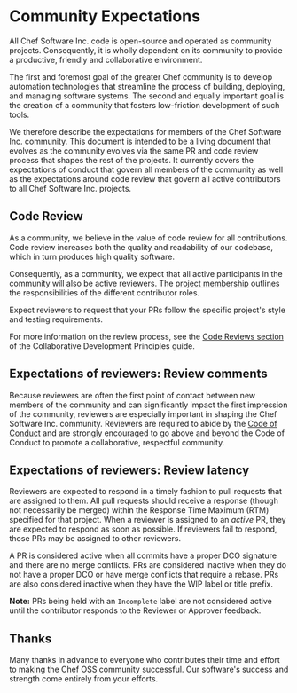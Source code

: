 # Community Expectations

All Chef Software Inc. code is open-source and operated as community projects. Consequently, it is wholly dependent on its community to provide a productive, friendly and collaborative environment.

The first and foremost goal of the greater Chef community is to develop automation technologies that streamline the process of building, deploying, and managing software systems. The second and equally important goal is the creation of a community that fosters low-friction development of such tools.

We therefore describe the expectations for members of the Chef Software Inc. community. This document is intended to be a living document that evolves as the community evolves via the same PR and code review process that shapes the rest of the projects. It currently covers the expectations of conduct that govern all members of the community as well as the expectations around code review that govern all active contributors to all Chef Software Inc. projects.

## Code Review

As a community, we believe in the value of code review for all contributions. Code review increases both the quality and readability of our codebase, which in turn produces high quality software.

Consequently, as a community, we expect that all active participants in the community will also be active reviewers. The [project membership](/project-membership.md) outlines the responsibilities of the different contributor roles.

Expect reviewers to request that your PRs follow the specific project's style and testing requirements.

For more information on the review process, see the [Code Reviews section](collaborative-dev.md#code-reviews) of the Collaborative Development Principles guide.

## Expectations of reviewers: Review comments

Because reviewers are often the first point of contact between new members of the community and can significantly impact the first impression of the community, reviewers are especially important in shaping the Chef Software Inc. community. Reviewers are required to abide by the [Code of Conduct](/governance.md#code-of-conduct) and are strongly encouraged to go above and beyond the Code of Conduct to promote a collaborative, respectful community.

## Expectations of reviewers: Review latency

Reviewers are expected to respond in a timely fashion to pull requests that are assigned to them. All pull requests should receive a response (though not necessarily be merged) within the Response Time Maximum (RTM) specified for that project. When a reviewer is assigned to an *active* PR, they are expected to respond as soon as possible. If reviewers fail to respond, those PRs may be assigned to other reviewers.

A PR is considered active when all commits have a proper DCO signature and there are no merge conflicts. PRs are considered inactive when they do not have a proper DCO or have merge conflicts that require a rebase. PRs are also considered inactive when they have the WIP label or title prefix.

**Note:** PRs being held with an `Incomplete` label are not considered active until the contributor responds to the Reviewer or Approver feedback.

## Thanks

Many thanks in advance to everyone who contributes their time and effort to making the Chef OSS community successful. Our software's success and strength come entirely from your efforts.

